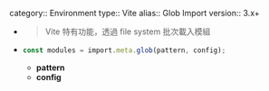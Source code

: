 category:: Environment
type:: Vite
alias:: Glob Import
version:: 3.x+

- > Vite 特有功能，透過 file system 批次載入模組
- ```typescript
  const modules = import.meta.glob(pattern, config);
  ```
	- **pattern**
	- **config**